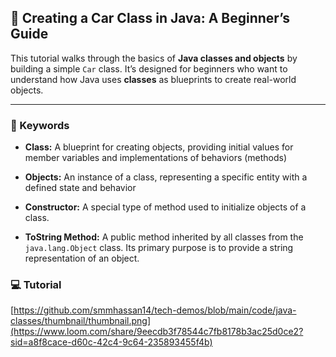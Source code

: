 ## 🚗 Creating a Car Class in Java: A Beginner’s Guide

This tutorial walks through the basics of **Java classes and objects** by building a simple `Car` class. It’s designed for beginners who want to understand how Java uses **classes** as blueprints to create real-world objects.

----------

### 📖 Keywords
-  **Class:** A blueprint for creating objects, providing initial values for member variables and implementations of behaviors (methods)  

-  **Objects:** An instance of a class, representing a specific entity with a defined state and behavior
    
-   **Constructor:** A special type of method used to initialize objects of a class.  

- **ToString Method:** A public method inherited by all classes from the  `java.lang.Object`  class. Its primary purpose is to provide a string representation of an object.

### 💻 Tutorial

[https://github.com/smmhassan14/tech-demos/blob/main/code/java-classes/thumbnail/thumbnail.png](https://www.loom.com/share/9eecdb3f78544c7fb8178b3ac25d0ce2?sid=a8f8cace-d60c-42c4-9c64-235893455f4b)
